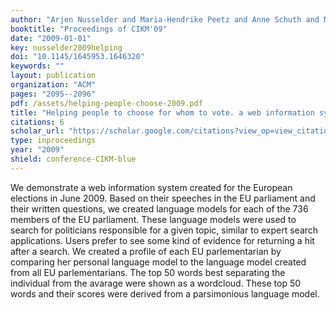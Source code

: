 ```yaml
---
author: "Arjen Nusselder and Maria-Hendrike Peetz and Anne Schuth and Maarten Marx"
booktitle: "Proceedings of CIKM'09"
date: "2009-01-01"
key: nusselder2009helping
doi: "10.1145/1645953.1646320"
keywords: ""
layout: publication
organization: "ACM"
pages: "2095--2096"
pdf: /assets/helping-people-choose-2009.pdf
title: "Helping people to choose for whom to vote. a web information system for the 2009 European elections"
citations: 6
scholar_url: "https://scholar.google.com/citations?view_op=view_citation&hl=en&user=Y3ahb_wAAAAJ&pagesize=100&citation_for_view=Y3ahb_wAAAAJ:9yKSN-GCB0IC"
type: inproceedings
year: "2009"
shield: conference-CIKM-blue
---
```


We demonstrate a web information system created for the European elections in June 2009. Based on their speeches in the
EU parliament and their written questions, we created language models for each of the 736 members of the EU parliament.
These language models were used to search for politicians responsible for a given topic, similar to expert search
applications. Users prefer to see some kind of evidence for returning a hit after a search. We created a profile of each
EU parlementarian by comparing her personal language model to the language model created from all EU parlementarians.
The top 50 words best separating the individual from the avarage were shown as a wordcloud. These top 50 words and their
scores were derived from a parsimonious language model.
